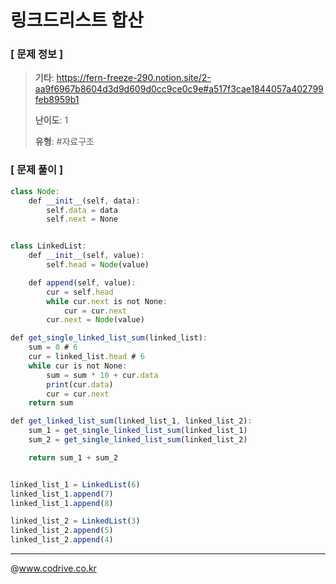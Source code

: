 # 링크드리스트 합산

### [ 문제 정보 ]
> **기타**: https://fern-freeze-290.notion.site/2-aa9f6967b8604d3d9d609d0cc9ce0c9e#a517f3cae1844057a402799feb8959b1
> 
> **난이도**: 1
>
> **유형**: #자료구조


### [ 문제 풀이 ]
```JavaScript
class Node:
    def __init__(self, data):
        self.data = data
        self.next = None


class LinkedList:
    def __init__(self, value):
        self.head = Node(value)

    def append(self, value):
        cur = self.head
        while cur.next is not None:
            cur = cur.next
        cur.next = Node(value)

def get_single_linked_list_sum(linked_list):
    sum = 0 # 6
    cur = linked_list.head # 6
    while cur is not None:
        sum = sum * 10 + cur.data
        print(cur.data)
        cur = cur.next
    return sum

def get_linked_list_sum(linked_list_1, linked_list_2):
    sum_1 = get_single_linked_list_sum(linked_list_1)
    sum_2 = get_single_linked_list_sum(linked_list_2)

    return sum_1 + sum_2


linked_list_1 = LinkedList(6)
linked_list_1.append(7)
linked_list_1.append(8)

linked_list_2 = LinkedList(3)
linked_list_2.append(5)
linked_list_2.append(4)
```


---
@www.codrive.co.kr
